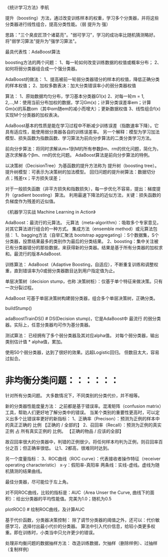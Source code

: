 《统计学习方法》李航

提升（boosting）方法，通过改变训练样本的权重，学习多个分类器，并将这些分类器进行线性组合，提高分类性能。（弱 提升为 强）

思路："三个臭皮匠顶个诸葛亮"。"弱可学习"，学习的成功率比随机猜测略好。将"弱学习算法"提升为"强学习算法"。

最具代表性：AdaBoost算法

boosting方法的两个问题：
1、每一轮如何改变训练数据的权值或概率分布；
2、如何将弱分类器组合成一个强分类器。

AdaBoost的做法：
1、提高被前一轮弱分类器错分的样本的权值，降低正确分类的样本权值；
2、加权多数表决：加大分类错误率小的弱分类器权值

算法：
1、原始数据均匀分布，学习基本分类器G1(x)
2、对每一轮m = 1, 2,...,M：使用当前分布加权的数据，学习Gm(x)；计算分类误差率em；计算Gm(x)的系数αm（其中αm随em的减小而增大）；更新数据权值
3、线性组合f(x)实现M个分类器的加权表决。

AdaBoost基本的性质是能在学习过程中不断减少训练误差（指数速率下降）。它具有适应性，能使用弱分类器各自的训练误差率。
另一个解释：模型为学习加法模型、损失函数为指数函数、学习算法为前向分步算法的二类分类学习方法。

前向分步算法：将同时求解从m=1到M的所有参数βm、rm的优化问题，简化为，逐次求解各个βm、rm的优化问题。
AdaBoost算法是前向分步算法的特例。


以决策树（DecisionTree）为基函数的提升方法称为 提升树（boosting tree）。
提升树模型：可表示为决策树的加法模型。
回归问题的提升树算法：数据切分点；残差rx；平方损失误差；

对于一般损失函数（非平方损失和指数损失），每一步优化不容易，提出：梯度提升（gradient boosting）算法。
利用最速下降法的近似方法，关键：损失函数的负梯度作为残差的近似值。







《机器学习实战 Machine Learning in Action》

AdaBoost：最流行的元算法。
元算法（meta-algorithm）：吸取多个专家意见，对其它算法进行组合的一种方式。
集成方法（ensemble method）或元算法包括：
1、bagging方法（自举汇聚法 bootstrap aggregating）：S个数据集，S个分类器，投票结果最多的类别作为最后的分类结果。
2、boosting：集中关注被已有分类器错分的那些数据，来获得新的分类器。结果是基于所有分类器的加权求和。最流行的版本AdaBoost.

训练算法：
AdaBoost（Adaptive Boosting，自适应），不断重复训练和调整权重，直到错误率为0或弱分类器数目达到用户指定值为止。


单层决策树（decision stump，也称 决策树桩）：仅基于单个特征来做决策。只有一次分裂过程。

AdaBoost 可基于单层决策树构建弱分类器，组合多个单层决策树，正确分类。

buildStump()

adaBoostTrainDS()   # DS(Decision stump)，它是AdaBoost中 最流行 的弱分类器。实际上，任意分类器均可作为基分类器。


测试算法：
已经拥有了多个弱分类器及其对应alpha值。
对每个弱分类器，输出类别估计值 * alpha值，累加。

使用50个弱分类器，达到了很好的效果。远超Logistic回归。
但数目太大，容易过拟合。




# 非均衡分类问题：：：：：：
针对所有分类问题。
大多数情况下，不同类别的分类代价，并不相等。

新的分类器性能度量方法：
之前都是基于错误率。混淆矩阵（confusion matrix）工具，帮助人们更好地了解分类中的错误。
当某个类别的重要性更高时，可以定义出多个比错误率更好的新指标：
1、正确率（Precison）：预测为正例的样本中的真正正确的 比例            【正确的 / 全部的】
2、召回率（Recall）：预测为正例的真实正例 占 所有真实正例的 比例。     【正确的物品 / 应该的全部】

故召回率很大的分类器中，判错的正例很少。将任何样本均判为正例，则召回率百分之百；但正确率很低。
让1、2都高，很难同时达到。

另一个度量指标：
3、ROC曲线（ROC curve）：代表接收者操作特征（receiver operating characteristic）
x-y：假阳率-真阳率
两条线：实线-虚线。虚线为随机猜测的结果曲线。

最佳分类器，尽可能位于左上角。

对不同ROC曲线，比较的指标是：AUC（Area Unser the Curve, 曲线下的面积）：给出分类器的平均性能值。完美为1.0；随机为0.5

plotROC()  # 绘制ROC曲线，及计算AUC



基于代价函数，分类器决策控制：
除了调节分类器的阈值之外，还可以：代价敏感学习，选择付出最小代价的分类器。
算法中引入代价信息，给较小类更多权重。即在训练时，小类当中只允许更少的错误。


处理非均衡问题的数据抽样方法：
改造训练数据，欠抽样（删除样例）、过抽样（复制样例）


